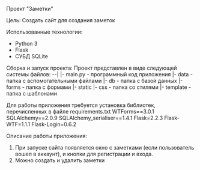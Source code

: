 Проект "Заметки"

Цель: 
Создать сайт для создания заметок

Использованные технологии:
- Python 3
- Flask
- СУБД SQLite

Сборка и запуск проекта:
Проект представлен в виде следующей системы файлов:
--|
  |- main.py   - программный код приложения
  |- data - папка с вспомогательными файлами
  |- db - папка с базой данных
  |- forms - папка с формами
  |- static 
    |- css - папка со стилями
  |- template - папка с шаблонами
	 

Для работы приложения требуется установка библиотек, перечисленных в файле requirements.txt
WTForms==3.0.1
SQLAlchemy==2.0.9
SQLAlchemy_serialiser==1.4.1
Flask=2.2.3
Flask-WTF=1.1.1
Flask-Login=0.6.2

Описание работы приложения:
1. При запуске сайта появляется окно с заметками (если пользователь вошел в аккаунт),
   и кнопки для регистрации и входа.
2. Можно создать и удалить заметки